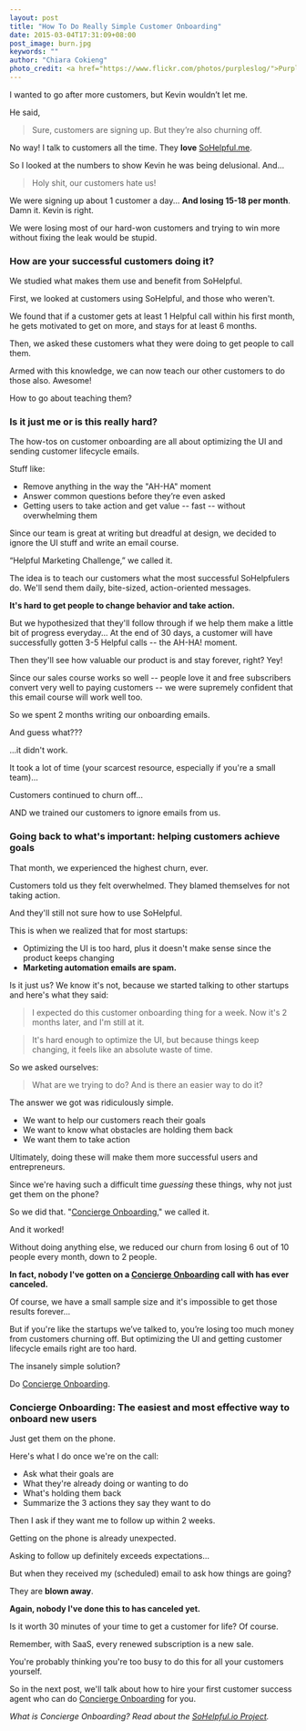 ```yaml
---
layout: post
title: "How To Do Really Simple Customer Onboarding"
date: 2015-03-04T17:31:09+08:00
post_image: burn.jpg
keywords: ""
author: "Chiara Cokieng"
photo_credit: <a href="https://www.flickr.com/photos/purpleslog/">Purple Slog</a>
---
```

I wanted to go after more customers, but Kevin wouldn’t let me.

He said,

>Sure, customers are signing up. But they’re also churning off.

No way! I talk to customers all the time. They **love** <a href="http://try.sohelpful.me/">SoHelpful.me</a>.

So I looked at the numbers to show Kevin he was being delusional. And...

>Holy shit, our customers hate us!

We were signing up about 1 customer a day... **And losing 15-18 per month**. Damn it. Kevin is right.

We were losing most of our hard-won customers and trying to win more without fixing the leak would be stupid.

### How are your successful customers doing it?

We studied what makes them use and benefit from SoHelpful.

First, we looked at customers using SoHelpful, and those who weren't.

We found that if a customer gets at least 1 Helpful call within his first month, he gets motivated to get on more, and stays for at least 6 months.

Then, we asked these customers what they were doing to get people to call them.

Armed with this knowledge, we can now teach our other customers to do those also. Awesome!

How to go about teaching them?

### Is it just me or is this really hard?

The how-tos on customer onboarding are all about optimizing the UI and sending customer lifecycle emails.

Stuff like:

* Remove anything in the way the "AH-HA" moment
* Answer common questions before they’re even asked
* Getting users to take action and get value -- fast -- without overwhelming them

Since our team is great at writing but dreadful at design, we decided to ignore the UI stuff and write an email course.

“Helpful Marketing Challenge,” we called it.

The idea is to teach our customers what the most successful SoHelpfulers do. We'll send them daily, bite-sized, action-oriented messages.

**It's hard to get people to change behavior and take action.**

But we hypothesized that they'll follow through if we help them make a little bit of progress everyday... At the end of 30 days, a customer will have successfully gotten 3-5 Helpful calls -- the AH-HA! moment.

Then they'll see how valuable our product is and stay forever, right? Yey!

Since our sales course works so well -- people love it and free subscribers convert very well to paying customers -- we were supremely confident that this email course will work well too.

So we spent 2 months writing our onboarding emails.

And guess what???

...it didn't work.

It took a lot of time (your scarcest resource, especially if you're a small team)...

Customers continued to churn off...

AND we trained our customers to ignore emails from us.

### Going back to what's important: helping customers achieve goals

That month, we experienced the highest churn, ever.

Customers told us they felt overwhelmed. They blamed themselves for not taking action.

And they'll still not sure how to use SoHelpful.

This is when we realized that for most startups:

+ Optimizing the UI is too hard, plus it doesn't make sense since the product keeps changing
+ **Marketing automation emails are spam.**

Is it just us? We know it's not, because we started talking to other startups and here's what they said:

>I expected do this customer onboarding thing for a week. Now it's 2 months later, and I'm still at it.

>It's hard enough to optimize the UI, but because things keep changing, it feels like an absolute waste of time.

So we asked ourselves:

>What are we trying to do? And is there an easier way to do it?

The answer we got was ridiculously simple.

+ We want to help our customers reach their goals
+ We want to know what obstacles are holding them back
+ We want them to take action

Ultimately, doing these will make them more successful users and entrepreneurs.

Since we're having such a difficult time *guessing* these things, why not just get them on the phone?

So we did that. "<a href="http://blog.sohelpful.io/sohelpfulio/index.html">Concierge Onboarding</a>," we called it.

And it worked!

Without doing anything else, we reduced our churn from losing 6 out of 10 people every month, down to 2 people.

**In fact, nobody I've gotten on a <a href="http://blog.sohelpful.io/sohelpfulio/index.html">Concierge Onboarding</a> call with has ever canceled.**

Of course, we have a small sample size and it's impossible to get those results forever...

But if you're like the startups we’ve talked to, you’re losing too much money from customers churning off. But optimizing the UI and getting customer lifecycle emails right are too hard.

The insanely simple solution?

Do <a href="http://blog.sohelpful.io/sohelpfulio/index.html">Concierge Onboarding</a>.

### Concierge Onboarding: The easiest and most effective way to onboard new users

Just get them on the phone.

Here's what I do once we're on the call:

+ Ask what their goals are
+ What they're already doing or wanting to do
+ What's holding them back
+ Summarize the 3 actions they say they want to do

Then I ask if they want me to follow up within 2 weeks. 

Getting on the phone is already unexpected.

Asking to follow up definitely exceeds expectations...

But when they received my (scheduled) email to ask how things are going?

They are **blown away**.

**Again, nobody I've done this to has canceled yet.**

Is it worth 30 minutes of your time to get a customer for life? Of course.

Remember, with SaaS, every renewed subscription is a new sale.

You're probably thinking you're too busy to do this for all your customers yourself.

So in the next post, we'll talk about how to hire your first customer success agent who can do <a href="http://blog.sohelpful.io/sohelpfulio/index.html">Concierge Onboarding</a> for you.

*What is Concierge Onboarding? Read about the <a href="http://blog.sohelpful.io/sohelpfulio/index.html">SoHelpful.io Project</a>.*